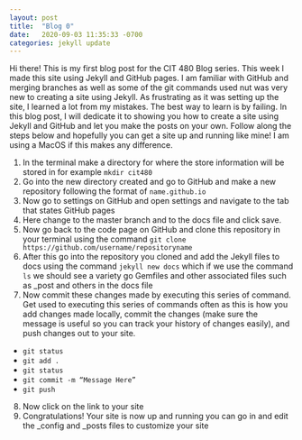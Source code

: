 ```yaml
---
layout: post
title:  "Blog 0"
date:   2020-09-03 11:35:33 -0700
categories: jekyll update
---
```


Hi there! This is my first blog post for the CIT 480 Blog series. This week I made this site using Jekyll and GitHub pages. I am familiar with GitHub and merging branches as well as some of the git commands used nut was very new to creating a site using Jekyll. As frustrating as it was setting up the site, I learned a lot from my mistakes. The best way to learn is by failing. In this blog post, I will dedicate it to showing you how to create a site using Jekyll and GitHub and let you make the posts on your own. Follow along the steps below and hopefully you can get a site up and running like mine! I am using a MacOS if this makes any difference.

1. In the terminal make a directory for where the store information will be stored in for example `mkdir cit480`
2. Go into the new directory created and go to GitHub and make a new repository following the format of `name.github.io` 
3. Now go to settings on GitHub and open settings and navigate to the tab that states GitHub pages 
4. Here change to the master branch and to the docs file and click save. 
5. Now go back to the code page on GitHub and clone this repository in your terminal using the command `git clone https://github.com/username/repositoryname`
6. After this go into the repository you cloned and add the Jekyll files to docs using the command `jekyll new docs` which if we use the command `ls` we should see a variety go Gemfiles and other associated files such as _post and others in the docs file
7. Now commit these changes made by executing this series of command. Get used to executing this series of commands often as this is how you add changes made locally, commit the changes (make sure the message is useful so you can track your history of changes easily), and push changes out to your site.
- `git status` 
- `git add .` 
- `git status ` 
- `git commit -m “Message Here” ` 
- `git push` 
8. Now click on the link to your site
9. Congratulations! Your site is now up and running you can go in and edit the _config and _posts files to customize your site